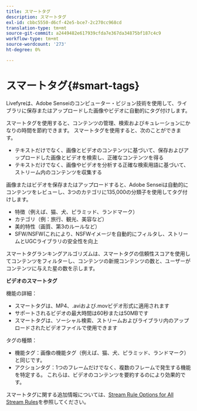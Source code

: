 ```yaml
---
title: スマートタグ
description: スマートタグ
exl-id: cbbc5550-d6cf-42e5-bce7-2c270cc968cd
translation-type: tm+mt
source-git-commit: a2449482e617939cfda7e367da34875bf187c4c9
workflow-type: tm+mt
source-wordcount: '273'
ht-degree: 0%

---
```


# スマートタグ{#smart-tags}

Livefyreは、Adobe Senseiのコンピューター・ビジョン技術を使用して、ライブラリに保存またはアップロードした画像やビデオに自動的にタグ付けします。

スマートタグを使用すると、コンテンツの管理、検索およびキュレーションにかなりの時間を節約できます。 スマートタグを使用すると、次のことができます。

* テキストだけでなく、画像とビデオのコンテンツに基づいて、保存およびアップロードした画像とビデオを検索し、正確なコンテンツを得る
* テキストだけでなく、画像やビデオを分析する正確な検索用語に基づいて、ストリーム内のコンテンツを収集する

画像またはビデオを保存またはアップロードすると、Adobe Senseiは自動的にコンテンツをレビューし、3つのカテゴリに135,000の分類子を使用してタグ付けします。

* 特徴（例えば、猫、犬、ピラミッド、ランドマーク）
* カテゴリ（例：旅行、観光、美容など）
* 美的特性（画質、第3のルールなど）
* SFW/NSFW(これにより、NSFWイメージを自動的にフィルタし、ストリームとUGCライブラリの安全性を向上

スマートタグランキングアルゴリズムは、スマートタグの信頼性スコアを使用してコンテンツをフィルターし、コンテンツの新規コンテンツの数と、ユーザーがコンテンツに与えた星の数を示します。

**ビデオのスマートタグ**

機能の詳細：

* スマートタグは、MP4、.aviおよび.movビデオ形式に適用されます
* サポートされるビデオの最大時間は60秒または50MBです
* スマートタグは、ソーシャル検索、ストリームおよびライブラリ内のアップロードされたビデオファイルで使用できます

タグの種類：

* 機能タグ：画像の機能タグ（例えば、猫、犬、ピラミッド、ランドマーク）と同じです。
* アクションタグ：1つのフレームだけでなく、複数のフレームで発生する機能を特定する。 これらは、ビデオのコンテンツを要約するのにより効果的です。

スマートタグに関する追加情報については、[Stream Rule Options for All Stream Rules](../../c-streams/c-stream-rule-options-for-all-stream-rules.md#c_stream_rule_options_for_all_stream_rules)を参照してください。
